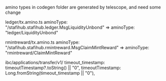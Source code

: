 amino types in codegen folder are generated by telescope, and need some change

ledger/tx.amino.ts
aminoType: "/stafihub.stafihub.ledger.MsgLiquidityUnbond" => aminoType: "ledger/LiquidityUnbond"

rmintreward/tx.amino.ts
aminoType: "/stafihub.stafihub.rmintreward.MsgClaimMintReward" => aminoType: "rmintreward/ClaimMintReward"

ibc/applications/transfer/v1/
timeout_timestamp: timeoutTimestamp?.toString() || "0",
timeoutTimestamp: Long.fromString(timeout_timestamp || "0"),
